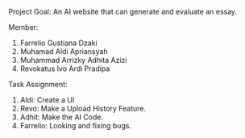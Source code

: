 Project Goal:
An AI website that can generate and evaluate an essay.

Member:

1. Farrelio Gustiana Dzaki
2. Muhamad Aldi Apriansyah
3. Muhammad Arrizky Adhita Azizi
4. Revokatus Ivo Ardi Pradipa

Task Assignment:

1. Aldi: Create a UI 
2. Revo: Make a Upload History Feature.
3. Adhit: Make the AI Code.
4. Farrelio: Looking and fixing bugs.
